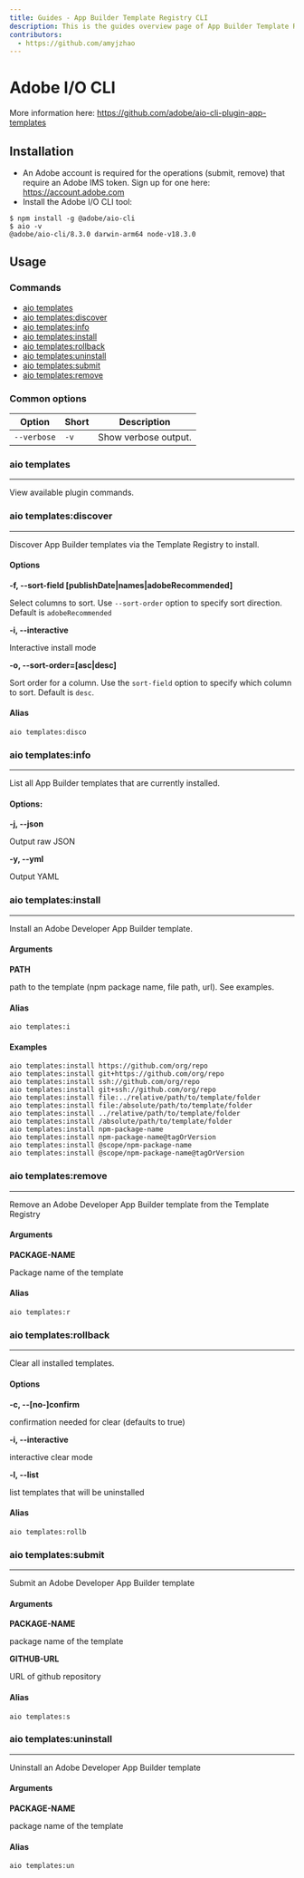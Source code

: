 ```yaml
---
title: Guides - App Builder Template Registry CLI
description: This is the guides overview page of App Builder Template Registry CLI.
contributors:
  - https://github.com/amyjzhao
---
```

# Adobe I/O CLI

More information here: https://github.com/adobe/aio-cli-plugin-app-templates

## Installation

- An Adobe account is required for the operations (submit, remove) that require an Adobe IMS token. Sign up for one here: https://account.adobe.com
- Install the Adobe I/O CLI tool:
```
$ npm install -g @adobe/aio-cli
$ aio -v
@adobe/aio-cli/8.3.0 darwin-arm64 node-v18.3.0
```

## Usage

### Commands
- [aio templates](#aio-templates)
- [aio templates:discover](#aio-templatesdiscover)
- [aio templates:info](#aio-templatesinfo)
- [aio templates:install](#aio-templatesinstall)
- [aio templates:rollback](#aio-templatesrollback)
- [aio templates:uninstall](#aio-templatesuninstall)
- [aio templates:submit](#aio-templatessubmit)
- [aio templates:remove](#aio-templatesremove)

### Common options
| Option | Short | Description |
| ------ | ----- | ----------- |
| `--verbose` | `-v` | Show verbose output. |

### aio templates
---
View available plugin commands.

### aio templates:discover
---
Discover App Builder templates via the Template Registry to install.
#### Options

**-f, --sort-field [publishDate&#124;names&#124;adobeRecommended]**  

Select columns to sort. Use `--sort-order` option to specify sort direction. Default is `adobeRecommended` 

**-i, --interactive**          

Interactive install mode
  
**-o, --sort-order=[asc&#124;desc]**  

Sort order for a column. Use the `sort-field` option to specify which column to sort. Default is `desc`.

#### Alias

`aio templates:disco`

### aio templates:info
---
List all App Builder templates that are currently installed.

#### Options:

**-j, --json**     

Output raw JSON

**-y, --yml**      

Output YAML

### aio templates:install
---
Install an Adobe Developer App Builder template.

#### Arguments

**PATH**

path to the template (npm package name, file path, url). See examples.

#### Alias

`aio templates:i`

#### Examples
```
aio templates:install https://github.com/org/repo
aio templates:install git+https://github.com/org/repo
aio templates:install ssh://github.com/org/repo
aio templates:install git+ssh://github.com/org/repo
aio templates:install file:../relative/path/to/template/folder
aio templates:install file:/absolute/path/to/template/folder
aio templates:install ../relative/path/to/template/folder
aio templates:install /absolute/path/to/template/folder
aio templates:install npm-package-name
aio templates:install npm-package-name@tagOrVersion
aio templates:install @scope/npm-package-name
aio templates:install @scope/npm-package-name@tagOrVersion
```

### aio templates:remove
---
Remove an Adobe Developer App Builder template from the Template Registry

#### Arguments

**PACKAGE-NAME**  

Package name of the template

#### Alias

`aio templates:r`

### aio templates:rollback
---
Clear all installed templates.

#### Options

**-c, --[no-]confirm**  

confirmation needed for clear (defaults to true)

**-i, --interactive**   

interactive clear mode

**-l, --list**          

list templates that will be uninstalled

#### Alias

`aio templates:rollb`

### aio templates:submit
---
Submit an Adobe Developer App Builder template

#### Arguments

**PACKAGE-NAME**  

package name of the template

**GITHUB-URL**    

URL of github repository 

#### Alias

`aio templates:s`

### aio templates:uninstall
---
Uninstall an Adobe Developer App Builder template

#### Arguments

**PACKAGE-NAME**  

package name of the template

#### Alias

`aio templates:un`
